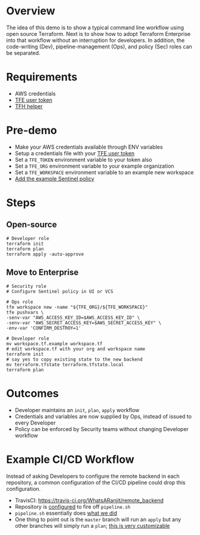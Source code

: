# Overview

The idea of this demo is to show a typical command line workflow using open source Terraform.  Next is to show how to adopt Terraform Enterprise into that workflow without an interruption for developers.  In addition, the code-writing (Dev), pipeline-management (Ops), and policy (Sec) roles can be separated.

# Requirements

* AWS credentials
* [TFE user token](https://www.terraform.io/docs/enterprise/users-teams-organizations/users.html#api-tokens)
* [TFH helper](https://github.com/hashicorp-community/tf-helper)

# Pre-demo

* Make your AWS credentials available through ENV variables
* Setup a credentials file with your [TFE user token](https://www.terraform.io/docs/enterprise/users-teams-organizations/users.html#api-tokens)
* Set a `TFE_TOKEN` environment variable to your token also
* Set a `TFE_ORG` environment variable to your example organization
* Set a `TFE_WORKSPACE` environment variable to an example new workspace
* [Add the example Sentinel policy](https://www.terraform.io/docs/enterprise/sentinel/manage-policies.html) 

# Steps

## Open-source

```
# Developer role
terraform init
terraform plan
terraform apply -auto-approve
```

## Move to Enterprise

```
# Security role
# Configure Sentinel policy in UI or VCS

# Ops role
tfe workspace new -name "${TFE_ORG}/${TFE_WORKSPACE}"
tfe pushvars \
-senv-var "AWS_ACCESS_KEY_ID=$AWS_ACCESS_KEY_ID" \
-senv-var "AWS_SECRET_ACCESS_KEY=$AWS_SECRET_ACCESS_KEY" \
-env-var 'CONFIRM_DESTROY=1'

# Developer role
mv workspace.tf.example workspace.tf
# edit workspace.tf with your org and workspace name
terraform init
# say yes to copy existing state to the new backend
mv terraform.tfstate terraform.tfstate.local
terraform plan

```

# Outcomes

* Developer maintains an `init`, `plan`, `apply` workflow
* Credentials and variables are now supplied by Ops, instead of issued to every Developer
* Policy can be enforced by Security teams without changing Developer workflow

# Example CI/CD Workflow

Instead of asking Developers to configure the remote backend in each repository, a common configuration of the CI/CD pipeline could drop this configuration.

* TravisCI: https://travis-ci.org/WhatsARanjit/remote_backend
* Repository is [configured](https://github.com/WhatsARanjit/remote_backend/blob/master/.travis.yml#L7) to fire off `pipeline.sh`
* `pipeline.sh` essentially does [what we did](https://github.com/WhatsARanjit/remote_backend/blob/master/pipeline.sh)
* One thing to point out is the `master` branch will run an `apply` but any other branches will simply run a `plan`; [this is very customizable](https://github.com/WhatsARanjit/remote_backend/blob/master/pipeline.sh#L36-L40)